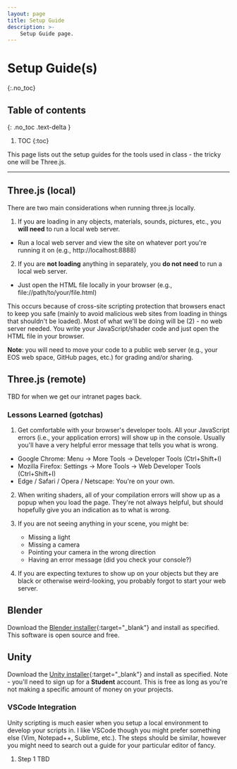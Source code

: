 ```yaml
---
layout: page
title: Setup Guide
description: >-
    Setup Guide page.
---
```


# Setup Guide(s)

{:.no_toc}

## Table of contents
{: .no_toc .text-delta }

1. TOC
{:toc}

This page lists out the setup guides for the tools used in class - the tricky one will be Three.js.  

---

## Three.js (local)

There are two main considerations when running three.js locally.  

1. If you are loading in any objects, materials, sounds, pictures, etc., you **will need** to run a local web server.
  - Run a local web server and view the site on whatever port you're running it on (e.g., http://localhost:8888)

2. If you are **not loading** anything in separately, you **do not need** to run a local web server.
  - Just open the HTML file locally in your browser (e.g., file://path/to/your/file.html)

This occurs because of cross-site scripting protection that browsers enact to keep you safe (mainly to avoid malicious web sites from loading in things that shouldn't be loaded).  Most of what we'll be doing will be (2) - no web server needed.  You write your JavaScript/shader code and just open the HTML file in your browser.

**Note**: you will need to move your code to a public web server (e.g., your EOS web space, GitHub pages, etc.) for grading and/or sharing.



## Three.js (remote)

TBD for when we get our intranet pages back.

### Lessons Learned (gotchas)

1. Get comfortable with your browser's developer tools. All your JavaScript errors (i.e., your application errors) will show up in the console.  Usually you'll have a very helpful error message that tells you what is wrong.  
  * Google Chrome: Menu -> More Tools -> Developer Tools (Ctrl+Shift+I) 
  * Mozilla Firefox: Settings -> More Tools -> Web Developer Tools (Ctrl+Shift+I)
  * Edge / Safari / Opera / Netscape: You're on your own.

2. When writing shaders, all of your compilation errors will show up as a popup when you load the page.  They're not always helpful, but should hopefully give you an indication as to what is wrong.

3. If you are not seeing anything in your scene, you might be:
   * Missing a light
   * Missing a camera
   * Pointing your camera in the wrong direction
   * Having an error message (did you check your console?)

4. If you are expecting textures to show up on your objects but they are black or otherwise weird-looking, you probably forgot to start your web server.

## Blender

Download the [Blender installer](https://www.blender.org/download/){:target="_blank"} and install as specified.  This software is open source and free.

## Unity

Download the [Unity installer](https://store.unity.com/#plans-individual){:target="_blank"} and install as specified.  Note - you'll need to sign up for a **Student** account.  This is free as long as you're not making a specific amount of money on your projects.

### VSCode Integration

Unity scripting is much easier when you setup a local environment to develop your scripts in.  I like VSCode though you might prefer something else (Vim, Notepad++, Sublime, etc.).  The steps should be similar, however you might need to search out a guide for your particular editor of fancy.

1. Step 1 TBD
